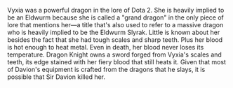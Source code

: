 Vyxia was a powerful dragon in the lore of Dota 2.
She is heavily implied to be an Eldwurm because she is called a "grand dragon" in the only piece of lore that mentions her—a title that's also used to refer to a massive dragon who is heavily implied to be the Eldwurm Slyrak.
Little is known about her besides the fact that she had tough scales and sharp teeth. Plus her blood is hot enough to heat metal. Even in death, her blood never loses its temperature.
Dragon Knight owns a sword forged from Vyxia's scales and teeth, its edge stained with her fiery blood that still heats it. Given that most of Davion's equipment is crafted from the dragons that he slays, it is possible that Sir Davion killed her.
